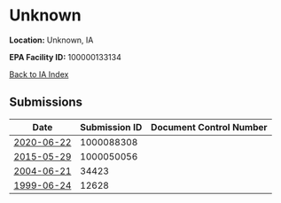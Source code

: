 # Unknown

**Location:** Unknown, IA

**EPA Facility ID:** 100000133134

[Back to IA Index](../../index.md)

## Submissions

| Date | Submission ID | Document Control Number |
|------|--------------|-------------------------|
| [2020-06-22](submissions/1000088308.md) | 1000088308 |  |
| [2015-05-29](submissions/1000050056.md) | 1000050056 |  |
| [2004-06-21](submissions/34423.md) | 34423 |  |
| [1999-06-24](submissions/12628.md) | 12628 |  |
